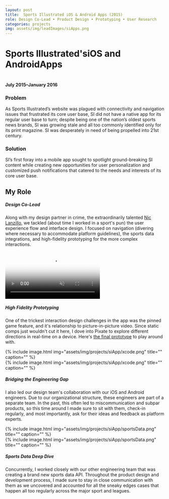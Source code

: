 ```yaml
---
layout: post
title:  Sports Illustrated iOS & Android Apps (2015)
role: Design Co-Lead • Product Design • Prototyping • User Research
categories: projects
img: assets/img/leadImages/siApps.png
---
```


<div class="title--apps">
  <h1 class="headline">Sports Illustrated's<span class="impact--apps">iOS and Android</span>Apps</h1>
  <img src="../assets/img/projects/siApp/app-lead.png" alt="" class="hero-img">
  <h4 class="date">July 2015–January 2016</h4>
  <div class="intro">
    <h3>Problem</h3>
    <p>As Sports Illustrated’s website was plagued with connectivity and navigation issues that frustrated its core user base, SI did not have a native app for its regular user base to turn; despite being one of the nation’s oldest sports news brands, SI was growing stale and all too commonly identified only for its print magazine. SI was desperately in need of being propelled into 21st century.</p>
    <h3>Solution</h3>
    <p>SI’s first foray into a mobile app sought to spotlight ground-breaking SI content while creating new opportunities for user personalization and customized push notifications that catered to the needs and interests of its core user base.</p>
  </div>
</div>

<section>
  <h2 class="bullet">My Role</h2>
  <div class="highlight-odd">
    <div class="takeaway">
      <h5 class="example">Design Co-Lead</h5>
      <p class="description">Along with my design partner in crime, the extraordinarily talented <a href="http://www.niclanzillo.com/">Nic Lanzillo,</a> we tackled (about time I worked in a sport's pun) the user experience flow and interface design. I focused on navigation (divering where necessary to accommodate platform guidelines), the sports data integrations, and high-fidelity prototyping for the more complex interactions.</p>
    </div>
  </div>
  <div class="highlight-even">
    <div class="video--portrait">
      <video class="screencap" src="/assets/videos/pinnedEventAndVideo.mp4" poster="/assets/img/pinnedEventAndVideoPoster.png" loop autoplay playsinline muted controls></video>
    </div>
    <div class="takeaway">
      <h5 class="example">High Fidelity Prototyping</h5>
      <p class="description">One of the trickest interaction design challenges in the app was the pinned game feature, and it's relationship to picture-in-picture video. Since static comps just wouldn't cut it here, I dove into Pixate to explore different directions in real-time on a device. Here's <a href="../assets/prototypes/pipCorners-04.pixate">the final prototype</a> to play around with.</p>
    </div>
  </div>
  <div class="highlight-odd">
    <div class="screenshot-sm">{% include image.html img="assets/img/projects/siApp/xcode.png" title="" caption="" %}</div>
    <div class="screenshot-lg">{% include image.html img="assets/img/projects/siApp/xcode.png" title="" caption="" %}</div>
    <div class="takeaway">
      <h5 class="example">Bridging the Engineering Gap</h5>
      <p class="description">I also led our design team's collaboration with our iOS and Android engineers. Due to our organizational structure, these engineers are part of a separate team. In the past, this often led to miscommunication and subpar products, so this time around I made sure to sit with them, check-in regularly, and most importantly, ask for their ideas and feedback as platform experts.</p>
    </div>
  </div>
  <div class="highlight-even">
    <div class="screenshot-sm">{% include image.html img="assets/img/projects/siApp/sportsData.png" title="" caption="" %}</div>
    <div class="screenshot-lg">{% include image.html img="assets/img/projects/siApp/sportsData.png" title="" caption="" %}</div>
    <div class="takeaway">
      <h5 class="example">Sports Data Deep Dive</h5>
      <p class="description">Concurrently, I worked closely with our other engineering team that was creating a brand new sports data API. Throughout the product design and development process, I made sure to stay in close communication with them as we uncovered and accounted for all the sneaky edges cases that happen all too regularly across the major sport and leagues.</p>
    </div>
  </div>
</section>